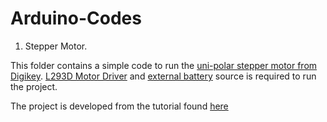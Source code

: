 # Arduino-Codes

1. Stepper Motor.
   
This folder contains a simple code to run the [uni-polar stepper motor from Digikey](https://www.adafruit.com/product/858?gQT=1).
[L293D Motor Driver](https://www.digikey.com/short/f9rbw3nz) and [external battery](https://www.digikey.com/short/vb0hcbm7) source is required to run the project.

The project is developed from the tutorial found [here](https://www.instructables.com/Arduino-How-to-Control-a-Stepper-Motor-With-L293D-/)
